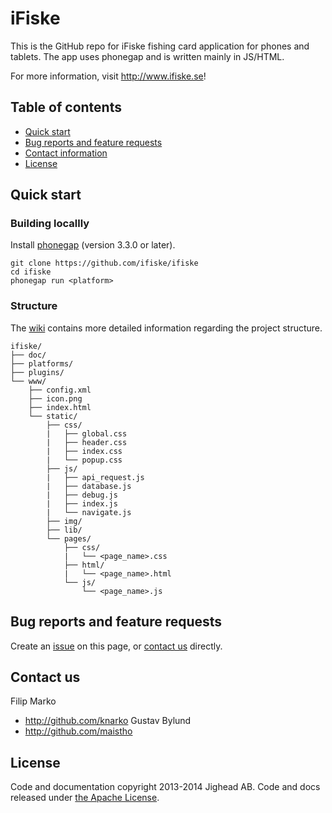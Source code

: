 # iFiske
This is the GitHub repo for iFiske fishing card application for phones and tablets. 
The app uses phonegap and is written mainly in JS/HTML.

For more information, visit <http://www.ifiske.se>!
## Table of contents
- [Quick start](#quick-start)
- [Bug reports and feature requests](#bug-reports-and-feature-requests)
- [Contact information](#contact-us)
- [License](#license)

## Quick start
### Building locallly
Install [phonegap](http://phonegap.com) (version 3.3.0 or later).
````Shell
git clone https://github.com/ifiske/ifiske
cd ifiske
phonegap run <platform>
````
### Structure
The [wiki](http://github.com/ifiske/iFiske/wiki/Folder-structure) contains more detailed information regarding the project structure. 
```
ifiske/
├── doc/
├── platforms/
├── plugins/
└── www/
    ├── config.xml
    ├── icon.png
    ├── index.html
    └── static/
        ├── css/
        |   ├── global.css
        |   ├── header.css
        |   ├── index.css
        |   └── popup.css
        ├── js/
        |   ├── api_request.js
        |   ├── database.js
        |   ├── debug.js
        |   ├── index.js
        |   └── navigate.js
        ├── img/
        ├── lib/
        └── pages/
            ├── css/
            |   └── <page_name>.css
            ├── html/
            |   └── <page_name>.html
            └── js/
                └── <page_name>.js
```
## Bug reports and feature requests
Create an [issue](http://github.com/ifiske/iFiske/issues/new) on this page, or [contact us](#contact-us) directly.
## Contact us
Filip Marko
- <http://github.com/knarko>
Gustav Bylund
- <http://github.com/maistho>
## License
Code and documentation copyright 2013-2014 Jighead AB. Code and docs released under [the Apache License](LICENSE).
